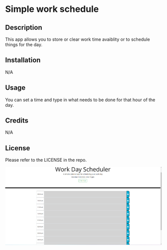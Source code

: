 
# Simple work schedule

## Description

This app allows you to store or clear work time avaiblity or to schedule things for the day.

## Installation

N/A

## Usage

You can set a time and type in what needs to be done for that hour of the day.

## Credits

N/A

## License

Please refer to the LICENSE in the repo.









![](img/work-app.png)